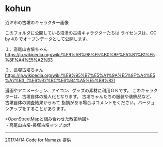 # kohun
沼津市の古墳のキャラクター画像

このフォルダに公開している沼津の古墳キャラクターたちは
ライセンスは、CC by 4.0 でオープンデータとして公開します。

１、高尾山古墳ちゃん  
https://ja.wikipedia.org/wiki/%E9%AB%98%E5%B0%BE%E5%B1%B1%E5%8F%A4%E5%A2%B3

２、長塚古墳ちゃん  
https://ja.wikipedia.org/wiki/%E9%95%B7%E5%A1%9A%E5%8F%A4%E5%A2%B3_(%E6%B2%BC%E6%B4%A5%E5%B8%82)

漫画やアニメーション、アイコン、グッズの素材に利用ＯＫです。
このキャラクターは、古墳自体の擬人化となります。
古墳ちゃんたちの服装や装飾品など、古墳自体の調査結果からみて
指摘がある場合はコメントをください。バージョンアップをすることがあります。

<OpenStreetMapと組み合わせた散策地図>  
・高尾山古墳-長塚古墳マップ.pdf

-------------------------------
2017/4/14 Code for Numazu 提供
